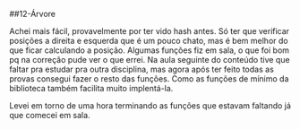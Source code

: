 ##12-Árvore

Achei mais fácil, provavelmente por ter vido hash antes. Só ter que verificar
posições a direita e esquerda que é um pouco chato, mas é bem melhor do que ficar
calculando a posição. Algumas funções fiz em sala, o que foi bom pq na correção
pude ver o que errei. Na aula seguinte do conteúdo tive que faltar pra estudar pra
outra disciplina, mas agora após ter feito todas as provas consegui fazer o resto das
funções. Como as funções de mínimo da biblioteca também facilita muito implentá-la.

Levei em torno de uma hora terminando as funções que estavam faltando já que comecei em sala.



